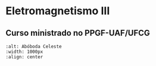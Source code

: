 # Eletromagnetismo III

## Curso ministrado no PPGF-UAF/UFCG

```{image} ../00_images/capa.webp
:alt: Abóboda Celeste
:width: 1000px
:align: center
```
